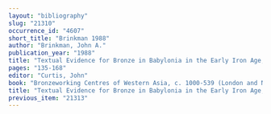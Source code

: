 ```yaml
---
layout: "bibliography"
slug: "21310"
occurrence_id: "4607"
short_title: "Brinkman 1988"
author: "Brinkman, John A."
publication_year: "1988"
title: "Textual Evidence for Bronze in Babylonia in the Early Iron Age, 1000-539 B.C."
pages: "135-168"
editor: "Curtis, John"
book: "Bronzeworking Centres of Western Asia, c. 1000-539 (London and New York)"
title: "Textual Evidence for Bronze in Babylonia in the Early Iron Age, 1000-539 B.C."
previous_item: "21313"
---
```

